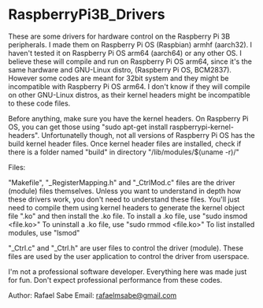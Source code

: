 # RaspberryPi3B_Drivers

These are some drivers for hardware control on the Raspberry Pi 3B peripherals. 
I made them on Raspberry Pi OS (Raspbian) armhf (aarch32). I haven't tested it on Raspberry Pi OS arm64 (aarch64) or any other OS. 
I believe these will compile and run on Raspberry Pi OS arm64, since it's the same hardware and GNU-Linux distro, (Raspberry Pi OS, BCM2837).
However some codes are meant for 32bit system and they might be incompatible with Raspberry Pi OS arm64.
I don't know if they will compile on other GNU-Linux distros, as their kernel headers might be incompatible to these code files.

Before anything, make sure you have the kernel headers. 
On Raspberry Pi OS, you can get those using "sudo apt-get install raspberrypi-kernel-headers". 
Unfortunatelly though, not all versions of Raspberry Pi OS has the build kernel header files. 
Once kernel header files are installed, check if there is a folder named "build" in directory "/lib/modules/$(uname -r)/"

Files:

"Makefile", "_RegisterMapping.h" and "_CtrlMod.c" files are the driver (module) files themselves. 
Unless you want to understand in depth how these drivers work, you don't need to understand these files. 
You'll just need to compile them using kernel headers to generate the kernel object file ".ko" and then install the .ko file. 
To install a .ko file, use "sudo insmod <file.ko>" To uninstall a .ko file, use "sudo rmmod <file.ko>" To list installed modules, use "lsmod"

"_Ctrl.c" and "_Ctrl.h" are user files to control the driver (module). 
These files are used by the user application to control the driver from userspace.

I'm not a professional software developer. Everything here was made just for fun. Don't expect professional performance from these codes.

Author: Rafael Sabe 
Email: rafaelmsabe@gmail.com
